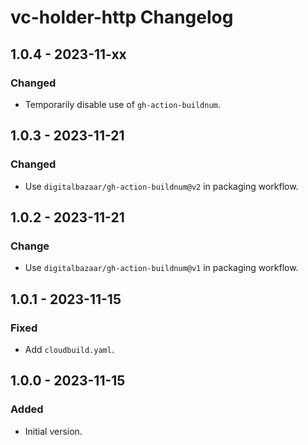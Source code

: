 # vc-holder-http Changelog

## 1.0.4 - 2023-11-xx

### Changed
- Temporarily disable use of `gh-action-buildnum`.

## 1.0.3 - 2023-11-21

### Changed
- Use `digitalbazaar/gh-action-buildnum@v2` in packaging workflow.

## 1.0.2 - 2023-11-21

### Change
- Use `digitalbazaar/gh-action-buildnum@v1` in packaging workflow.

## 1.0.1 - 2023-11-15

### Fixed
- Add `cloudbuild.yaml`.

## 1.0.0 - 2023-11-15

### Added
- Initial version.
